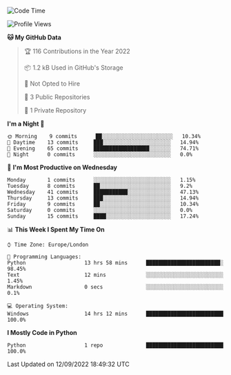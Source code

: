 <!--
**SkyinScotlandCodes/SkyinScotlandCodes** is a ✨ _special_ ✨ repository because its `README.md` (this file) appears on your GitHub profile.

Here are some ideas to get you started:

- 🔭 I’m currently working on ...
- 🌱 I’m currently learning ...
- 👯 I’m looking to collaborate on ...
- 🤔 I’m looking for help with ...
- 💬 Ask me about ...
- 📫 How to reach me: ...
- 😄 Pronouns: ...
- ⚡ Fun fact: ...
-->
<!--
[![Susie's GitHub stats](https://github-readme-stats.vercel.app/api?username=SkyinScotlandCodes&show_icons=true&theme=dracula)](https://github.com/anuraghazra/github-readme-stats)
-->

<!--START_SECTION:waka-->
![Code Time](http://img.shields.io/badge/Code%20Time-23%20hrs%203%20mins-blue)

![Profile Views](http://img.shields.io/badge/Profile%20Views-5-blue)

**🐱 My GitHub Data** 

> 🏆 116 Contributions in the Year 2022
 > 
> 📦 1.2 kB Used in GitHub's Storage 
 > 
> 🚫 Not Opted to Hire
 > 
> 📜 3 Public Repositories 
 > 
> 🔑 1 Private Repository 
 > 
**I'm a Night 🦉** 

```text
🌞 Morning    9 commits      ██░░░░░░░░░░░░░░░░░░░░░░░   10.34% 
🌆 Daytime    13 commits     ███░░░░░░░░░░░░░░░░░░░░░░   14.94% 
🌃 Evening    65 commits     ██████████████████░░░░░░░   74.71% 
🌙 Night      0 commits      ░░░░░░░░░░░░░░░░░░░░░░░░░   0.0%

```
📅 **I'm Most Productive on Wednesday** 

```text
Monday       1 commits      ░░░░░░░░░░░░░░░░░░░░░░░░░   1.15% 
Tuesday      8 commits      ██░░░░░░░░░░░░░░░░░░░░░░░   9.2% 
Wednesday    41 commits     ███████████░░░░░░░░░░░░░░   47.13% 
Thursday     13 commits     ███░░░░░░░░░░░░░░░░░░░░░░   14.94% 
Friday       9 commits      ██░░░░░░░░░░░░░░░░░░░░░░░   10.34% 
Saturday     0 commits      ░░░░░░░░░░░░░░░░░░░░░░░░░   0.0% 
Sunday       15 commits     ████░░░░░░░░░░░░░░░░░░░░░   17.24%

```


📊 **This Week I Spent My Time On** 

```text
⌚︎ Time Zone: Europe/London

💬 Programming Languages: 
Python                   13 hrs 58 mins      ████████████████████████░   98.45% 
Text                     12 mins             ░░░░░░░░░░░░░░░░░░░░░░░░░   1.45% 
Markdown                 0 secs              ░░░░░░░░░░░░░░░░░░░░░░░░░   0.1%

💻 Operating System: 
Windows                  14 hrs 12 mins      █████████████████████████   100.0%

```

**I Mostly Code in Python** 

```text
Python                   1 repo              █████████████████████████   100.0%

```



 Last Updated on 12/09/2022 18:49:32 UTC
<!--END_SECTION:waka-->




<!--
![visitor badge](https://visitor-badge.glitch.me/badge?page_id=SkyinScotlandCodes.SkyinScotlandCodes&left_color=purple&right_color=gray) 
-->
